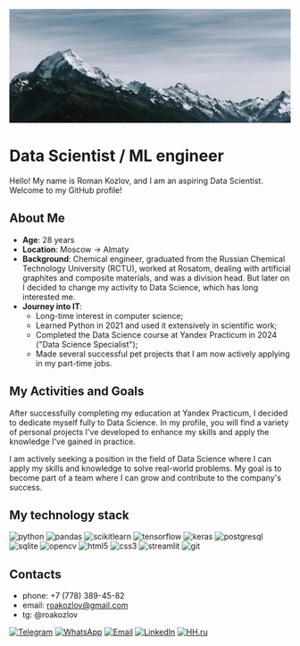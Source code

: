 ![top](/assets/top.jpg)

# Data Scientist / ML engineer

Hello! My name is Roman Kozlov, and I am an aspiring Data Scientist. Welcome to my GitHub profile!

## About Me
- **Age**: 28 years
- **Location**: Moscow -> Almaty
- **Background**: Chemical engineer, graduated from the Russian Chemical Technology University (RCTU), worked at Rosatom, dealing with artificial graphites and composite materials, and was a division head. But later on I decided to change my activity to Data Science, which has long interested me.
- **Journey into IT**:
  - Long-time interest in computer science;
  - Learned Python in 2021 and used it extensively in scientific work;
  - Completed the Data Science course at Yandex Practicum in 2024 ("Data Science Specialist");
  - Made several successful pet projects that I am now actively applying in my part-time jobs.


## My Activities and Goals
After successfully completing my education at Yandex Practicum, I decided to dedicate myself fully to Data Science. In my profile, you will find a variety of personal projects I've developed to enhance my skills and apply the knowledge I've gained in practice.

I am actively seeking a position in the field of Data Science where I can apply my skills and knowledge to solve real-world problems. My goal is to become part of a team where I can grow and contribute to the company's success.

## My technology stack

<div>
  <img src="https://cdn.jsdelivr.net/gh/devicons/devicon@latest/icons/python/python-original.svg" height="50" alt="python" title="Python"/>
  <img src="https://cdn.jsdelivr.net/gh/devicons/devicon@latest/icons/pandas/pandas-original.svg" height="50" alt="pandas" title="Pandas"/>
  <img src="https://cdn.jsdelivr.net/gh/devicons/devicon@latest/icons/scikitlearn/scikitlearn-original.svg" height="50" alt="scikitlearn" title="Scikit learn"/>
  <img src="https://cdn.jsdelivr.net/gh/devicons/devicon@latest/icons/tensorflow/tensorflow-original.svg" height="50" alt="tensorflow" title="TensorFlow"/>
  <img src="https://cdn.jsdelivr.net/gh/devicons/devicon@latest/icons/keras/keras-original.svg" height="50" alt="keras" title="Keras"/>
  <img src="https://cdn.jsdelivr.net/gh/devicons/devicon@latest/icons/postgresql/postgresql-original.svg" height="50" alt="postgresql" title="PostgreSQL"/>
  <img src="https://cdn.jsdelivr.net/gh/devicons/devicon@latest/icons/sqlite/sqlite-original.svg" height="50" alt="sqlite" title="SQLite"/>
  <img src="https://cdn.jsdelivr.net/gh/devicons/devicon@latest/icons/opencv/opencv-original.svg" height="50" alt="opencv" title="OpenCV"/>
  <img src="https://cdn.jsdelivr.net/gh/devicons/devicon@latest/icons/html5/html5-original.svg" height="50" alt="html5" title="HTML5"/>
  <img src="https://cdn.jsdelivr.net/gh/devicons/devicon@latest/icons/css3/css3-original.svg" height="50" alt="css3" title="CSS3"/>
  <img src="https://cdn.jsdelivr.net/gh/devicons/devicon@latest/icons/streamlit/streamlit-original.svg" height="50" alt="streamlit" title="Streamlit"/>
  <img src="https://cdn.jsdelivr.net/gh/devicons/devicon@latest/icons/git/git-original.svg" height="50" alt="git" title="git"/>
</div>

## Contacts

- phone: +7 (778) 389-45-82
- email: roakozlov@gmail.com
- tg: @roakozlov

[![Telegram](https://img.shields.io/badge/Telegram-2CA5E0?style=for-the-badge&logo=telegram&logoColor=white)](https://t.me/roakozlov)
[![WhatsApp](https://img.shields.io/badge/WhatsApp-25D366?style=for-the-badge&logo=whatsapp&logoColor=white)](https://wa.me/79152878727)
[![Email](https://img.shields.io/badge/Email-D14836?style=for-the-badge&logo=gmail&logoColor=white)](mailto:roakozlov@gmail.com)
[![LinkedIn](https://img.shields.io/badge/LinkedIn-0A66C2?style=for-the-badge&logo=linkedin&logoColor=white)](https://www.linkedin.com/in/roakozlov)
[![HH.ru](https://img.shields.io/badge/HH.ru-FF0000?style=for-the-badge&logo=headhunter&logoColor=white)](https://hh.ru/resume/)

